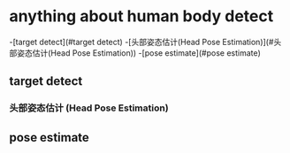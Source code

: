 # anything about human body detect
<!--TOC-->
-[target detect](#target detect)
  -[头部姿态估计(Head Pose Estimation)](#头部姿态估计(Head Pose Estimation))
-[pose estimate](#pose estimate)

<!--/TOC-->

## target detect

### 头部姿态估计 (Head Pose Estimation)

## pose estimate
